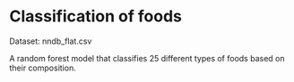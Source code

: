 # Classification of foods
Dataset: nndb_flat.csv

A random forest model that classifies 25 different types of foods based on their composition.
